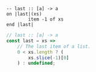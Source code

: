 ```applescript
-- last :: [a] -> a
on |last|(xs)
        item -1 of xs
end |last|
```


```javascript
// last :: [a] -> a
const last = xs => 
    // The last item of a list.
    0 < xs.length ? (
        xs.slice(-1)[0]
    ) : undefined;
```